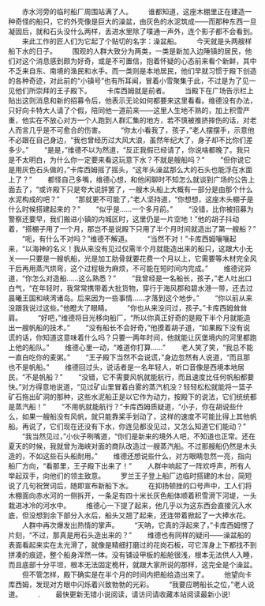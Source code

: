 　　赤水河旁的临时船厂周围站满了人。
　　谁都知道，这座木棚里正在建造一种奇怪的船只，它的外壳像是巨大的澡盆，由灰色的水泥筑成——而那种东西一旦凝固后，就和石头没什么两样，丢进水里除了噗通一声外，连个影子都不会看到。
　　来此工作的匠人们为它起了个贴切的名字：澡盆船。
　　今天就是头两艘样船下水的日子。
　　围观的人群大致分为两类，一类是新加入边陲镇的居民，他们对这个消息感到颇为好奇，或是不可置信，抱着怀疑的心态前来看个新鲜，其中不乏来自东、南境的渔民和水手。而一类则是本地居民，他们早就习惯于殿下创造的各种奇迹，对此前的“小镇号”也有所耳闻，冒着小雪聚集于此，不过是为了见一见他们所崇拜的王子殿下。
　　卡库西姆就是前者。
　　当殿下在广场告示栏上贴出这则消息和新的招募令后，他表示无论如何都要来这里看看。维德没有办法，只好向卡特大人请了个假，陪同他一道前来——这里人生地不熟的，加上积雪严重，他实在不放心对方一个人跑到人群汇集的地方，若不慎被推挤摔伤的话，对老人而言几乎是不可愈合的伤害。
　　“你太小看我了，孩子，”老人摆摆手，示意他不必跟在自己身边，“我也曾经历过大风大浪，虽然年纪大了，身子却不比你们差多少。”
　　“是是，”维德不以为然道，“反正我假已经请了，你说啥都晚了。我只是不太明白，为什么你一定要来看这玩意下水？不就是艘船吗？”
　　“但你说它是用灰色石头做的，”卡库西姆摇了摇头，“这年头澡盆那么大的石头也能浮在水面上了？”
　　都怪自己多嘴，维德心想，和他闲聊时不知怎么就谈到广场的公告上面去了，“或许殿下只是夸大说辞罢了，一艘木头船上大概有一部分是由那个什么水泥构成的吧？”
　　“那就更不可能了，”老人坚持道，“你想想，这座木头棚子是什么时候搭建起来的？”
　　“似乎是……一个多月前。”
　　“没错，比你被招募为警察还要早，我们搬进小镇的内城区时，这里仍是一片空地！”他的胡子抖动着，“搭棚子用了一个月，那岂不是说殿下只用了半个月时间就造出了第一艘船？”
　　“呃，有什么不对吗？”维德不解道。
　　“当然不对！”卡库西姆嚷嚷起来，“以海神的名义！我从来没有见过仅需半个月就能造出来的船只，这跟大小无关——只要是一艘帆船，光是加工肋骨就要花费一个月以上，它需要等木材完全风干后再用蒸汽烘弯，这个过程极为麻烦，不可能在短时间内完成。”
　　维德诧异道，“你怎么对造船……这么熟悉？”
　　“我曾经是一名船长，孩子，”老人吐出口白气，“在年轻时，我常常携带着大批货物，穿行于海风郡和碧水港一带，还去过晨曦王国和峡湾诸岛。后来因为一些事情……才落到这个地步。”
　　“你以前从来没跟我说过这些。”他瞪大了眼睛。
　　“你也从来没问过，孩子。”卡库西姆耸耸肩。
　　“好吧，”维德将目光移向船厂，“所以你真正好奇的是殿下半个月就能造出一艘帆船的技术。”
　　“没有船长不会好奇，”他摸着胡子道，“如果殿下没有说谎的话，你知道这意味着什么吗？只要一两年时间，他就能让灰堡境内的河里都跑上他的船队。”
　　维德心里一动，“难道你打算……”
　　老人笑了笑，“我总不能一直白吃你的麦粥。”
　　“王子殿下当然不会说谎，”身边忽然有人说道，“而且那也不是帆船。”
　　维德回过头，说话者是一名年轻人，听口音像是西境本地居民，“不是帆船？”
　　“没错，它不需要风帆就能航行，而且速度比任何帆船都要快。”对方得意地说道，“见过矿山里冒着白雾的蒸汽机没？轻轻松松就能将一篮子矿石拖出矿洞的那种，这些水泥船正是以它作为动力，按殿下的说法，它们统统都是蒸汽船！”
　　“不用帆就能航行？”卡库西姆质疑道，“小子，你在胡说些什么，如果一艘船没有风帆，就只能靠桨手划动了，这样的速度不可能比得上其他帆船。再说了，它们现在还没有下水，你连见都没见过，又怎么知道它们能动？”
　　“我当然见过，”小伙子咧嘴道，“你们是新来的境外人吧，不知道也正常。还在夏天的时候，我就曾为海峡对面的商队改造过一艘蒸汽船。不过那艘船仍然是木头造的，不如这些石头船耐用。”
　　维德还想说些什么，对方眼睛忽然一亮，指向船厂方向，“看那里，王子殿下出来了！”
　　人群中响起了一阵欢呼声，所有人举起双手，向他们的领主致意。
　　罗兰王子登上船厂边临时搭建的木台，简短说了几句祝贺词后，随即宣布新船下水。
　　在抑扬顿挫的口号声中，工人们将木棚面向赤水河的一侧拆开，一条足有四十米长灰色船体顺着积雪滑下河堤，一头栽进冰冷的河水中。
　　维德心一下提了起来，他几乎以为这东西会直接沉入水底，但没想到余下部分入水后，船头又翘了起来，还连带着掀起了一大捧水花。
　　人群中再次爆发出热情的掌声。
　　“天呐，它真的浮起来了，”卡库西姆愣了片刻，“不过，那真是用石头造出来的？”
　　维德也有同样的疑问——澡盆船的表面看起来实在太光滑了，就像是精细打磨过的花岗石板，可它浑身上下都找不到拼凑的痕迹，整个船身浑然一体。没有铺设甲板的船舱很浅，根本无法供人入睡，而且底部十分平坦，根本无法固定桅杆，就跟大家所说的那样，这完全是个澡盆。
　　但不管怎样，殿下确实是在半个月的时间内把船给造出来了。
　　他望向卡库西姆，发现对方眼中闪烁着兴致勃勃的光彩。
　　“我要应聘船长之位，”老人说道。
　　.
　　最快更新无错小说阅读，请访问请收藏本站阅读最新小说!